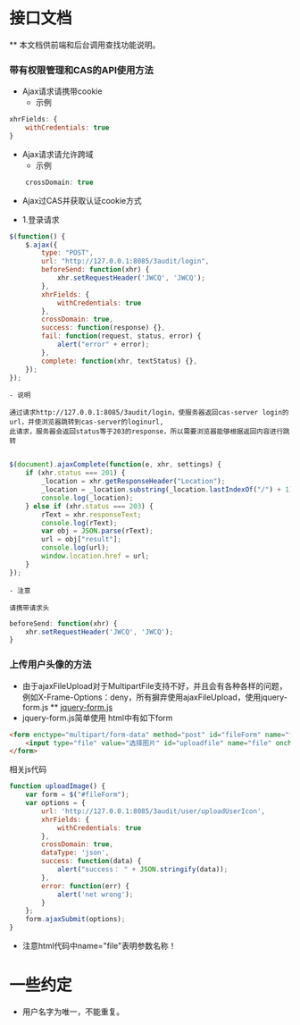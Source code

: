 # 接口文档
** 本文档供前端和后台调用查找功能说明。
### 带有权限管理和CAS的API使用方法
* Ajax请求请携带cookie
    - 示例
    
```javascript
xhrFields: {
    withCredentials: true
}
```
* Ajax请求请允许跨域
    - 示例
    
```javascript
    crossDomain: true
```

* Ajax过CAS并获取认证cookie方式
- 1.登录请求
```javascript
$(function() {
    $.ajax({
        type: "POST",
        url: "http://127.0.0.1:8085/3audit/login",
        beforeSend: function(xhr) {
            xhr.setRequestHeader('JWCQ', 'JWCQ');
        },
        xhrFields: {
            withCredentials: true
        },
        crossDomain: true,
        success: function(response) {},
        fail: function(request, status, error) {
            alert("error" + error);
        },
        complete: function(xhr, textStatus) {},
    });
});
```
    - 说明
    
    通过请求http://127.0.0.1:8085/3audit/login，使服务器返回cas-server login的url，并使浏览器跳转到cas-server的loginurl,
    此请求，服务器会返回status等于203的response，所以需要浏览器能够根据返回内容进行跳转
    
```javascript

$(document).ajaxComplete(function(e, xhr, settings) {
    if (xhr.status === 201) {
        _location = xhr.getResponseHeader("Location");
        _location = _location.substring(_location.lastIndexOf("/") + 1);
        console.log(_location);
    } else if (xhr.status === 203) {
        rText = xhr.responseText;
        console.log(rText);
        var obj = JSON.parse(rText);
        url = obj["result"];
        console.log(url);
        window.location.href = url;
    }
});
```
    - 注意
    
    请携带请求头
    
```javascript
beforeSend: function(xhr) {
    xhr.setRequestHeader('JWCQ', 'JWCQ');
}
```

###  上传用户头像的方法
* 由于ajaxFileUpload对于MultipartFile支持不好，并且会有各种各样的问题，例如X-Frame-Options：deny，所有摒弃使用ajaxFileUpload，使用jquery-form.js
** [jquery-form.js](http://118.190.132.68:3000/qiaorong/3audit/src/master/src/main/webapp/WEB-INF/js/jquery-form.js)
* jquery-form.js简单使用
html中有如下form

```html
<form enctype="multipart/form-data" method="post" id="fileForm" name="fileForm">
    <input type="file" value="选择图片" id="uploadfile" name="file" onchange="uploadImage()"/>
</form>
```
相关js代码

```javascript
function uploadImage() {
    var form = $("#fileForm");
    var options = {
        url: 'http://127.0.0.1:8085/3audit/user/uploadUserIcon',
        xhrFields: {
            withCredentials: true
        },
        crossDomain: true,
        dataType: 'json',
        success: function(data) {
            alert("success：	" + JSON.stringify(data));
        },
        error: function(err) {
            alert('net wrong');
        }
    };
    form.ajaxSubmit(options);
}
```
* 注意html代码中name="file"表明参数名称！
# 一些约定

-    用户名字为唯一，不能重复。
